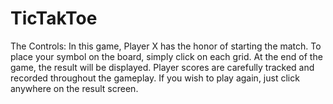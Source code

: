 # TicTakToe
The Controls:
In this game, Player X has the honor of starting the match.
To place your symbol on the board, simply click on each grid.
At the end of the game, the result will be displayed.
Player scores are carefully tracked and recorded throughout the gameplay.
If you wish to play again, just click anywhere on the result screen.
